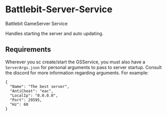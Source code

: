 # Battlebit-Server-Service
Battlebit GameServer Service

Handles starting the server and auto updating.

## Requirements

Wherever you sc create/start the GSService, you must also have a `ServerArgs.json` for personal arguments to pass to server startup. Consult the discord for more information regarding arguments.
For example:
```
{
  "Name": "The best server",
  "AntiCheat": "eac",
  "LocalIp": "0.0.0.0",
  "Port": 29595,
  "Hz": 60
}
```
